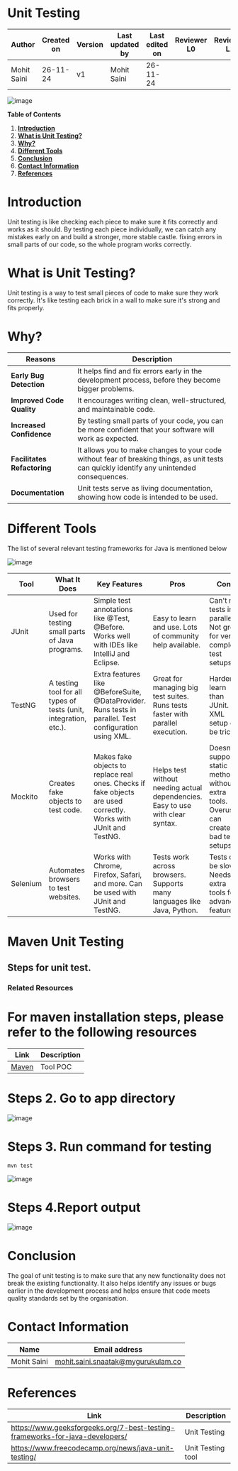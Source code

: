 
#    **Unit Testing**

| **Author**            | **Created on** | **Version** | **Last updated by**       | **Last edited on** | **Reviewer L0**  | **Reviewer L1**   | **Reviewer L2**   |
|-----------------------|----------------|-------------|---------------------------|---------------------|------------------|-------------------|----------------|
| Mohit Saini      |   26-11-24       | v1 | Mohit Saini          |     26-11-24            |    |      |     |

![image](https://github.com/user-attachments/assets/297dbba6-a64b-4c3f-a76f-3efc3c194a79)


**Table of Contents**

1. [**Introduction**](#introduction)
2. [**What is Unit Testing?**](#what-is-unit-testing?)
3. [**Why?**](#why?)
4. [**Different Tools**](#different-tools)
5. [**Conclusion**](#conclusion)
6. [**Contact Information**](#contact-information)
7. [**References**](#references)



# Introduction
Unit testing is like checking each piece to make sure it fits correctly and works as it should. By testing each piece individually, we can catch any mistakes early on and build a stronger, more stable castle. fixing errors in small parts of our code, so the whole program works correctly.

# What is Unit Testing?

Unit testing is a way to test small pieces of code to make sure they work correctly. It's like testing each brick in a wall to make sure it's strong and fits properly.

# Why?

| **Reasons**               | **Description**                                                                                      |
|---------------------------|------------------------------------------------------------------------------------------------------|
| **Early Bug Detection**    | It helps find and fix errors early in the development process, before they become bigger problems.    |
| **Improved Code Quality**  | It encourages writing clean, well-structured, and maintainable code.                                 |
| **Increased Confidence**   | By testing small parts of your code, you can be more confident that your software will work as expected. |
| **Facilitates Refactoring**| It allows you to make changes to your code without fear of breaking things, as unit tests can quickly identify any unintended consequences. |
| **Documentation**          | Unit tests serve as living documentation, showing how code is intended to be used.                   |


# Different Tools
The list of several relevant testing frameworks for Java is mentioned below

![image](https://github.com/user-attachments/assets/ed78bd7c-e10e-4a84-98bf-2f616b3552b7)



| Tool | What It Does | Key Features | Pros | Cons |
|---|---|---|---|---|
| JUnit | Used for testing small parts of Java programs. | Simple test annotations like @Test, @Before. Works well with IDEs like IntelliJ and Eclipse. | Easy to learn and use. Lots of community help available. | Can't run tests in parallel. Not great for very complex test setups. |
| TestNG | A testing tool for all types of tests (unit, integration, etc.). | Extra features like @BeforeSuite, @DataProvider. Runs tests in parallel. Test configuration using XML. | Great for managing big test suites. Runs tests faster with parallel execution. | Harder to learn than JUnit. XML setup can be tricky. |
| Mockito | Creates fake objects to test code. | Makes fake objects to replace real ones. Checks if fake objects are used correctly. Works with JUnit and TestNG. | Helps test without needing actual dependencies. Easy to use with clear syntax. | Doesn't support static methods without extra tools. Overuse can create bad test setups. |
| Selenium | Automates browsers to test websites. | Works with Chrome, Firefox, Safari, and more. Can be used with JUnit and TestNG. | Tests work across browsers. Supports many languages like Java, Python. | Tests can be slow. Needs extra tools for advanced features. |


# Maven Unit Testing 

## Steps for unit test.

### Related Resources
# For maven installation steps, please refer to the following resources
| Link         | Description         |
|--------------|------------------------|
| [Maven](https://github.com/avengers-p11/Documentation/tree/main/Application%20CI%20Design/Java%20CI%20Checks/Static%20Code%20Analysis#tool-poc-sonarqube ) |Tool POC| 


# Steps 2. Go to app directory

![image](https://github.com/user-attachments/assets/9c573b49-aa23-4b8f-b6bb-796a6564d1be)

# Steps 3. Run command for testing

```
mvn test
```
![image](https://github.com/user-attachments/assets/fe1ebf4c-509c-4edd-bf31-702398c2e206)

# Steps 4.Report output

![image](https://github.com/user-attachments/assets/a11d9a01-6369-436c-abfe-28080f641229)


# Conclusion

The goal of unit testing is to make sure that any new functionality does not break the existing functionality. It also helps identify any issues or bugs earlier in the development process and helps ensure that code meets quality standards set by the organisation.

#  Contact Information


| **Name**    | **Email address**         |
|-------------|---------------------------|
| Mohit Saini | mohit.saini.snaatak@mygurukulam.co |


# References

| **Link** | **Description** |
|------------------------------------------------------|------------------|
|https://www.geeksforgeeks.org/7-best-testing-frameworks-for-java-developers/| Unit Testing |
| https://www.freecodecamp.org/news/java-unit-testing/| Unit Testing tool |

